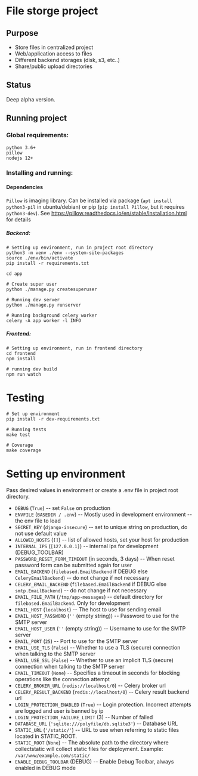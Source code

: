 # File storge project
## Purpose
* Store files in centralized project
* Web/application access to files
* Different backend storages (disk, s3, etc..)
* Share/public upload directories

## Status
Deep alpha version.

## Running project
### Global requirements:
```
python 3.6+
pillow
nodejs 12+
```

### Installing and running:

#### Dependencies
`Pillow` is imaging library. Can be installed via package
(`apt install python3-pil` in ubuntu/debian) or
pip (`pip install Pillow`, but it requires `python3-dev`).
See https://pillow.readthedocs.io/en/stable/installation.html for details

##### Backend:
```
# Setting up environment, run in project root directory
python3 -m venv ./env --system-site-packages
source ./env/bin/activate
pip install -r requirements.txt

cd app

# Create super user
python ./manage.py createsuperuser

# Running dev server
python ./manage.py runserver

# Running background celery worker
celery -A app worker -l INFO
```

##### Frontend:
```
# Setting up environment, run in frontend directory
cd frontend
npm install

# running dev build
npm run watch
```


# Testing
```
# Set up environment
pip install -r dev-requirements.txt

# Running tests
make test

# Coverage
make coverage
```


# Setting up environment

Pass desired values in environment or create a .env file in project root directory.

* `DEBUG` (`True`) -- set `False` on production
* `ENVFILE` (`BASEDIR / .env`) -- Mostly used in development environment -- the env file to load
* `SECRET_KEY` (`django-insecure`) -- set to unique string on production, do not use default value
* `ALLOWED_HOSTS` (`[]`) -- list of allowed hosts, set your host for production
* `INTERNAL_IPS` (`[127.0.0.1]`) -- internal ips for development (DEBUG_TOOLBAR)
* `PASSWORD_RESET_FORM_TIMEOUT` (in seconds, 3 days) -- When reset password form can be submitted again for user
* `EMAIL_BACKEND` (`filebased.EmailBackend` if DEBUG else `CeleryEmailBackend`)  -- do not change if not necessary
* `CELERY_EMAIL_BACKEND` (`filebased.EmailBackend` if DEBUG else `smtp.EmailBackend`) -- do not change if not necessary
* `EMAIL_FILE_PATH` (`/tmp/app-messages`) -- default directory for `filebased.EmailBackend`. Only for development
* `EMAIL_HOST` (`localhost`) -- The host to use for sending email
* `EMAIL_HOST_PASSWORD` (`''` (empty string)) -- Password to use for the SMTP server
* `EMAIL_HOST_USER` (`''` (empty string)) -- Username to use for the SMTP server
* `EMAIL_PORT` (`25`) -- Port to use for the SMTP server
* `EMAIL_USE_TLS` (`False`) -- Whether to use a TLS (secure) connection when talking to the SMTP server
* `EMAIL_USE_SSL` (`False`) -- Whether to use an implicit TLS (secure) connection when talking to the SMTP server
* `EMAIL_TIMEOUT` (`None`) -- Specifies a timeout in seconds for blocking operations like the connection attempt
* `CELERY_BROKER_URL` (`redis://localhost/0`) -- Celery broker url
* `CELERY_RESULT_BACKEND` (`redis://localhost/0`) -- Celery result backend url
* `LOGIN_PROTECTION_ENABLED` (`True`) -- Login protection. Incorrect attempts are logged and user is banned by ip
* `LOGIN_PROTECTION_FAILURE_LIMIT` (3) -- Number of failed
* `DATABASE_URL` (`'sqlite:///polyfile/db.sqlite3'`) -- Database URL
* `STATIC_URL` (`'/static/'`) -- URL to use when referring to static files located in STATIC_ROOT.
* `STATIC_ROOT` (`None`) -- The absolute path to the directory where collectstatic will collect static files for deployment.
  Example: `/var/www/example.com/static/`
* `ENABLE_DEBUG_TOOLBAR` (DEBUG) -- Enable Debug Toolbar, always enabled in DEBUG mode
